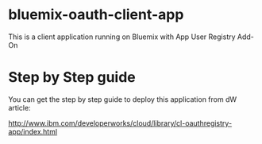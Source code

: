 bluemix-oauth-client-app
========================

This is a client application running on Bluemix with App User Registry Add-On

Step by Step guide
===================

You can get the step by step guide to deploy this application from dW article:

http://www.ibm.com/developerworks/cloud/library/cl-oauthregistry-app/index.html


